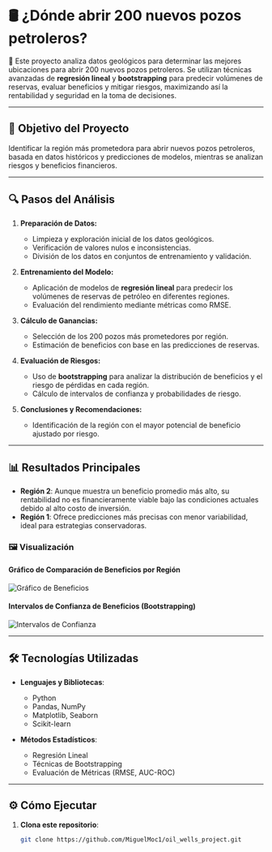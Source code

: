 # 🛢️ **¿Dónde abrir 200 nuevos pozos petroleros?**

📌 Este proyecto analiza datos geológicos para determinar las mejores ubicaciones para abrir 200 nuevos pozos petroleros. Se utilizan técnicas avanzadas de **regresión lineal** y **bootstrapping** para predecir volúmenes de reservas, evaluar beneficios y mitigar riesgos, maximizando así la rentabilidad y seguridad en la toma de decisiones.

---

## 🚀 **Objetivo del Proyecto**
Identificar la región más prometedora para abrir nuevos pozos petroleros, basada en datos históricos y predicciones de modelos, mientras se analizan riesgos y beneficios financieros.

---

## 🔍 **Pasos del Análisis**

1. **Preparación de Datos:**
   - Limpieza y exploración inicial de los datos geológicos.
   - Verificación de valores nulos e inconsistencias.
   - División de los datos en conjuntos de entrenamiento y validación.

2. **Entrenamiento del Modelo:**
   - Aplicación de modelos de **regresión lineal** para predecir los volúmenes de reservas de petróleo en diferentes regiones.
   - Evaluación del rendimiento mediante métricas como RMSE.

3. **Cálculo de Ganancias:**
   - Selección de los 200 pozos más prometedores por región.
   - Estimación de beneficios con base en las predicciones de reservas.

4. **Evaluación de Riesgos:**
   - Uso de **bootstrapping** para analizar la distribución de beneficios y el riesgo de pérdidas en cada región.
   - Cálculo de intervalos de confianza y probabilidades de riesgo.

5. **Conclusiones y Recomendaciones:**
   - Identificación de la región con el mayor potencial de beneficio ajustado por riesgo.

---

## 📊 **Resultados Principales**
- **Región 2**: Aunque muestra un beneficio promedio más alto, su rentabilidad no es financieramente viable bajo las condiciones actuales debido al alto costo de inversión.
- **Región 1**: Ofrece predicciones más precisas con menor variabilidad, ideal para estrategias conservadoras.

### 🖼️ Visualización
#### Gráfico de Comparación de Beneficios por Región
![Gráfico de Beneficios](img/benefits_comparison.png)

#### Intervalos de Confianza de Beneficios (Bootstrapping)
![Intervalos de Confianza](img/confidence_intervals.png)

---

## 🛠️ **Tecnologías Utilizadas**

- **Lenguajes y Bibliotecas**:
  - Python
  - Pandas, NumPy
  - Matplotlib, Seaborn
  - Scikit-learn

- **Métodos Estadísticos**:
  - Regresión Lineal
  - Técnicas de Bootstrapping
  - Evaluación de Métricas (RMSE, AUC-ROC)

---

## ⚙️ **Cómo Ejecutar**

1. **Clona este repositorio**:
   ```bash
   git clone https://github.com/MiguelMoc1/oil_wells_project.git
